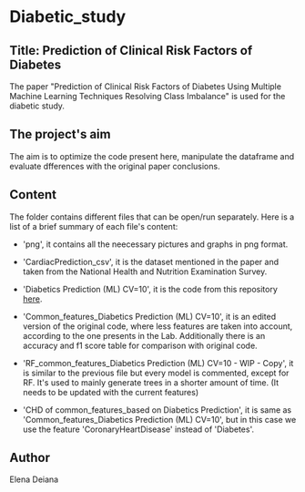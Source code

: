 # Diabetic_study


## Title: Prediction of Clinical Risk Factors of Diabetes
The paper "Prediction of Clinical Risk Factors of Diabetes Using Multiple Machine Learning Techniques Resolving Class Imbalance" is used for the diabetic study.


## The project's aim
The aim is to optimize the code present here, manipulate the dataframe and evaluate dfferences with the original paper conclusions.  

## Content
The folder contains different files that can be open/run separately. 
Here is a list of a brief summary of each file's content:

- 'png', it contains all the neecessary pictures and graphs in png format.

- 'CardiacPrediction_csv', it is the dataset mentioned in the paper and taken from the National Health and Nutrition Examination Survey. 
 
- 'Diabetics Prediction (ML) CV=10', it is the code from this repository [here](https://github.com/AmitHasanShuvo/Prediction-of-Clinical-Risk-Factors-of-Diabetes-Using-ML-Resolving-Class-Imbalance).

- 'Common_features_Diabetics Prediction (ML) CV=10', it is an edited version of the original code, where less features are taken into account, according to the one presents in the Lab. Additionally there is an accuracy and f1 score table for comparison with original code.

- 'RF_common_features_Diabetics Prediction (ML) CV=10 - WIP - Copy', it is similar to the previous file but every model is commented, except for RF. It's used to mainly generate trees in a shorter amount of time. (It needs to be updated with the current features)
- 'CHD  of common_features_based on Diabetics Prediction', it is same as 'Common_features_Diabetics Prediction (ML) CV=10', but in this case we use the feature 'CoronaryHeartDisease' instead of 'Diabetes'.


## Author
Elena Deiana
